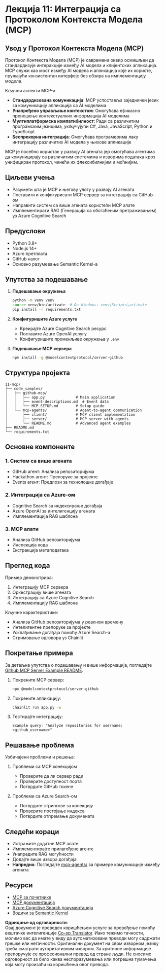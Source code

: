 <!--
CO_OP_TRANSLATOR_METADATA:
{
  "original_hash": "e255edb8423b34b4bba20263ef38f208",
  "translation_date": "2025-08-21T13:57:27+00:00",
  "source_file": "11-mcp/README.md",
  "language_code": "sr"
}
-->
# Лекција 11: Интеграција са Протоколом Контекста Модела (MCP)

## Увод у Протокол Контекста Модела (MCP)

Протокол Контекста Модела (MCP) је савремени оквир осмишљен да стандардизује интеракције између AI модела и клијентских апликација. MCP служи као мост између AI модела и апликација које их користе, пружајући конзистентан интерфејс без обзира на имплементацију модела.

Кључни аспекти MCP-а:

- **Стандардизована комуникација**: MCP успоставља заједнички језик за комуникацију апликација са AI моделима
- **Унапређено управљање контекстом**: Омогућава ефикасно преношење контекстуалних информација AI моделима
- **Мултиплатформска компатибилност**: Ради са различитим програмским језицима, укључујући C#, Java, JavaScript, Python и TypeScript
- **Беспрекорна интеграција**: Омогућава програмерима лаку интеграцију различитих AI модела у њихове апликације

MCP је посебно користан у развоју AI агената јер омогућава агентима да комуницирају са различитим системима и изворима података кроз унифициран протокол, чинећи их флексибилнијим и моћнијим.

## Циљеви учења
- Разумети шта је MCP и његову улогу у развоју AI агената
- Поставити и конфигурисати MCP сервер за интеграцију са GitHub-ом
- Направити систем са више агената користећи MCP алате
- Имплементирати RAG (Генерација са обогаћеним претраживањем) уз Azure Cognitive Search

## Предуслови
- Python 3.8+
- Node.js 14+
- Azure претплата
- GitHub налог
- Основно разумевање Semantic Kernel-а

## Упутства за подешавање

1. **Подешавање окружења**  
   ```bash
   python -m venv venv
   source venv/bin/activate  # On Windows: venv\Scripts\activate
   pip install -r requirements.txt
   ```

2. **Конфигуришите Azure услуге**
   - Креирајте Azure Cognitive Search ресурс
   - Поставите Azure OpenAI услугу
   - Конфигуришите променљиве окружења у `.env`

3. **Подешавање MCP сервера**  
   ```bash
   npm install -g @modelcontextprotocol/server-github
   ```

## Структура пројекта

```
11-mcp/
├── code_samples/
│   ├── github-mcp/
│   │   ├── app.py              # Main application
│   │   ├── event-descriptions.md  # Event data
│   │   └── MCP_SETUP.md        # Setup guide
│   └── mcp-agents/             # Agent-to-agent communication
│       ├── client/             # MCP client implementation
│       ├── server/             # MCP server with agents
│       └── README.md           # Advanced agent examples
├── README.md
└── requirements.txt
```

## Основне компоненте

### 1. Систем са више агената
- GitHub агент: Анализа репозиторијума
- Hackathon агент: Препоруке за пројекте
- Events агент: Предлози за технолошке догађаје

### 2. Интеграција са Azure-ом
- Cognitive Search за индексирање догађаја
- Azure OpenAI за интелигенцију агената
- Имплементација RAG шаблона

### 3. MCP алати
- Анализа GitHub репозиторијума
- Инспекција кода
- Екстракција метаподатака

## Преглед кода

Пример демонстрира:
1. Интеграцију MCP сервера
2. Оркестрацију више агената
3. Интеграцију са Azure Cognitive Search
4. Имплементацију RAG шаблона

Кључне карактеристике:
- Анализа GitHub репозиторијума у реалном времену
- Интелигентне препоруке за пројекте
- Усклађивање догађаја помоћу Azure Search-а
- Стримовање одговора уз Chainlit

## Покретање примера

За детаљна упутства о подешавању и више информација, погледајте [Github MCP Server Example README](./code_samples/github-mcp/README.md).

1. Покрените MCP сервер:  
   ```bash
   npx @modelcontextprotocol/server-github
   ```

2. Покрените апликацију:  
   ```bash
   chainlit run app.py -w
   ```

3. Тестирајте интеграцију:  
   ```
   Example query: "Analyze repositories for username: <github_username>"
   ```

## Решавање проблема

Уобичајени проблеми и решења:
1. Проблеми са MCP конекцијом
   - Проверите да ли сервер ради
   - Проверите доступност порта
   - Потврдите GitHub токене

2. Проблеми са Azure Search-ом
   - Потврдите стрингове за конекцију
   - Проверите постојање индекса
   - Потврдите отпремање докумената

## Следећи кораци
- Истражите додатне MCP алате
- Имплементирајте прилагођене агенте
- Унапредите RAG могућности
- Додајте више извора догађаја
- **Напредно**: Погледајте [mcp-agents/](../../../11-mcp/code_samples/mcp-agents) за примере комуникације између агената

## Ресурси
- [MCP за почетнике](https://aka.ms/mcp-for-beginners)  
- [MCP документација](https://github.com/microsoft/semantic-kernel/tree/main/python/semantic-kernel/semantic_kernel/connectors/mcp)  
- [Azure Cognitive Search документација](https://learn.microsoft.com/azure/search/)  
- [Водичи за Semantic Kernel](https://learn.microsoft.com/semantic-kernel/)  

**Одрицање од одговорности**:  
Овај документ је преведен коришћењем услуге за превођење помоћу вештачке интелигенције [Co-op Translator](https://github.com/Azure/co-op-translator). Иако тежимо тачности, молимо вас да имате у виду да аутоматизовани преводи могу садржати грешке или нетачности. Оригинални документ на свом изворном језику треба сматрати ауторитативним извором. За критичне информације препоручује се професионални превод од стране људи. Не сносимо одговорност за било каква неспоразумевања или погрешна тумачења која могу произаћи из коришћења овог превода.
